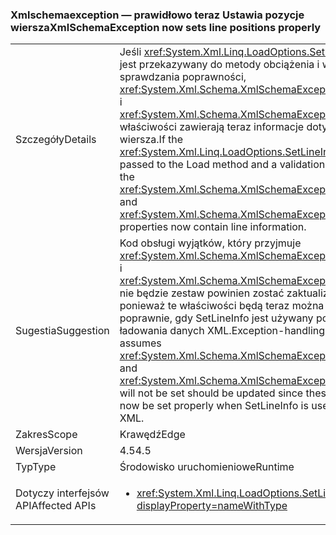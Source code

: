 ### <a name="xmlschemaexception-now-sets-line-positions-properly"></a><span data-ttu-id="f7303-101">Xmlschemaexception — prawidłowo teraz Ustawia pozycje wiersza</span><span class="sxs-lookup"><span data-stu-id="f7303-101">XmlSchemaException now sets line positions properly</span></span>

|   |   |
|---|---|
|<span data-ttu-id="f7303-102">Szczegóły</span><span class="sxs-lookup"><span data-stu-id="f7303-102">Details</span></span>|<span data-ttu-id="f7303-103">Jeśli <xref:System.Xml.Linq.LoadOptions.SetLineInfo> wartość jest przekazywany do metody obciążenia i wystąpi błąd sprawdzania poprawności, <xref:System.Xml.Schema.XmlSchemaException.LineNumber> i <xref:System.Xml.Schema.XmlSchemaException.LinePosition> właściwości zawierają teraz informacje dotyczące wiersza.</span><span class="sxs-lookup"><span data-stu-id="f7303-103">If the <xref:System.Xml.Linq.LoadOptions.SetLineInfo> value is passed to the Load method and a validation error occurs, the <xref:System.Xml.Schema.XmlSchemaException.LineNumber> and <xref:System.Xml.Schema.XmlSchemaException.LinePosition> properties now contain line information.</span></span>|
|<span data-ttu-id="f7303-104">Sugestia</span><span class="sxs-lookup"><span data-stu-id="f7303-104">Suggestion</span></span>|<span data-ttu-id="f7303-105">Kod obsługi wyjątków, który przyjmuje <xref:System.Xml.Schema.XmlSchemaException.LineNumber> i <xref:System.Xml.Schema.XmlSchemaException.LinePosition> nie będzie zestaw powinien zostać zaktualizowany, ponieważ te właściwości będą teraz można ustawić poprawnie, gdy SetLineInfo jest używany podczas ładowania danych XML.</span><span class="sxs-lookup"><span data-stu-id="f7303-105">Exception-handling code that assumes <xref:System.Xml.Schema.XmlSchemaException.LineNumber> and <xref:System.Xml.Schema.XmlSchemaException.LinePosition> will not be set should be updated since these properties will now be set properly when SetLineInfo is used while loading XML.</span></span>|
|<span data-ttu-id="f7303-106">Zakres</span><span class="sxs-lookup"><span data-stu-id="f7303-106">Scope</span></span>|<span data-ttu-id="f7303-107">Krawędź</span><span class="sxs-lookup"><span data-stu-id="f7303-107">Edge</span></span>|
|<span data-ttu-id="f7303-108">Wersja</span><span class="sxs-lookup"><span data-stu-id="f7303-108">Version</span></span>|<span data-ttu-id="f7303-109">4.5</span><span class="sxs-lookup"><span data-stu-id="f7303-109">4.5</span></span>|
|<span data-ttu-id="f7303-110">Typ</span><span class="sxs-lookup"><span data-stu-id="f7303-110">Type</span></span>|<span data-ttu-id="f7303-111">Środowisko uruchomieniowe</span><span class="sxs-lookup"><span data-stu-id="f7303-111">Runtime</span></span>|
|<span data-ttu-id="f7303-112">Dotyczy interfejsów API</span><span class="sxs-lookup"><span data-stu-id="f7303-112">Affected APIs</span></span>|<ul><li><xref:System.Xml.Linq.LoadOptions.SetLineInfo?displayProperty=nameWithType></li></ul>|

